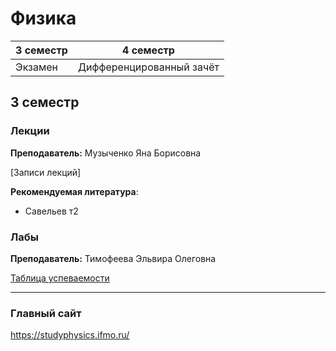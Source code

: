 # Физика

|3 семестр|4 семестр|
|---|---|
|Экзамен|Дифференцированный зачёт|

## 3 семестр
### Лекции

**Преподаватель:** Музыченко Яна Борисовна

[Записи лекций]

**Рекомендуемая литература**:
* Савельев т2

### Лабы

**Преподаватель:** Тимофеева Эльвира Олеговна

[Таблица успеваемости](https://docs.google.com/spreadsheets/d/1jdBXanA0Ixc2c9KLpdExGMcN7mNKOHD351mYA2D4Y-4/edit#gid=0)

---

### Главный сайт
https://studyphysics.ifmo.ru/
